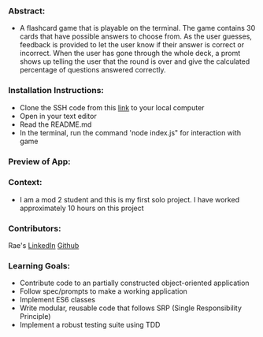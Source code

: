 ### Abstract:
[//]: <> (Briefly describe what you built and its features. What problem is the app solving? How does this application solve that problem?)
- A flashcard game that is playable on the terminal. The game contains 30 cards that have possible answers to choose from. As the user guesses, feedback is provided to let the user know if their answer is correct or incorrect. When the user has gone through the whole deck, a promt shows up telling the user that the round is over and give the calculated percentage of questions answered correctly.


### Installation Instructions:
[//]: <> (What steps does a person have to take to get your app cloned down and running?)
- Clone the SSH code from this [link](https://github.com/rae-107/flashcard-project) to your local computer
- Open in your text editor 
- Read the README.md 
- In the terminal, run the command 'node index.js" for interaction with game

### Preview of App:
[//]: <> (Provide ONE gif or screenshot of your application - choose the "coolest" piece of functionality to show off.)


### Context:
[//]: <> (Give some context for the project here. How long did you have to work on it? How far into the Turing program are you?)
- I am a mod 2 student and this is my first solo project. I have worked approximately 10 hours on this project

### Contributors:
[//]: <> (Who worked on this application? Link to their GitHubs.)
Rae's [LinkedIn](https://www.linkedin.com/in/rae-gebhart-681449254/) [Github](https://github.com/rae-107)

### Learning Goals:
[//]: <> (What were the learning goals of this project? What tech did you work with?)
- Contribute code to an partially constructed object-oriented application
- Follow spec/prompts to make a working application
- Implement ES6 classes
- Write modular, reusable code that follows SRP (Single Responsibility Principle)
- Implement a robust testing suite using TDD

